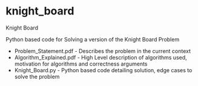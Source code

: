 # knight_board
Knight Board

Python based code for Solving a version of the Knight Board Problem

* Problem_Statement.pdf - Describes the problem in the current context
* Algorithm_Explained.pdf - High Level description of algorithms used, motivation for algorithms and correctness arguments 
* Knight_Board.py - Python based code detailing solution, edge cases to solve the problem